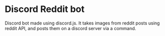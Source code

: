 # Discord Reddit bot
Discord bot made using discord.js. It takes images from reddit posts using reddit API, and posts them on a discord server via a command.

